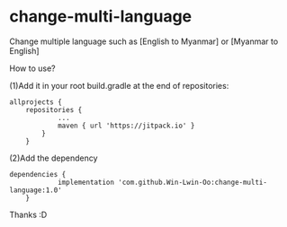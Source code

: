 # change-multi-language
Change multiple language such as [English to Myanmar] or [Myanmar to English]

How to use?

(1)Add it in your root build.gradle at the end of repositories:

  	allprojects {
		repositories {
				...
				maven { url 'https://jitpack.io' }
			}
		}
  
(2)Add the dependency

  	dependencies {
	        	implementation 'com.github.Win-Lwin-Oo:change-multi-language:1.0'
		}
  
  Thanks :D
